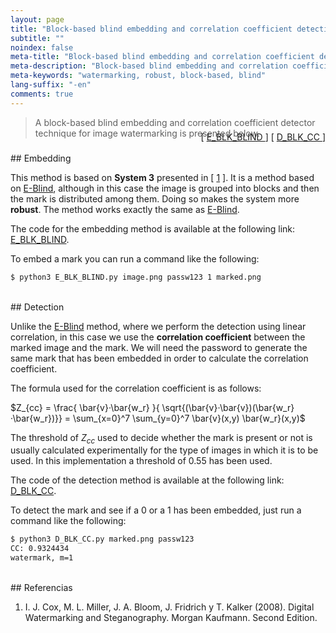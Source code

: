 ```yaml
---
layout: page
title: "Block-based blind embedding and correlation coefficient detection"
subtitle: "" 
noindex: false
meta-title: "Block-based blind embedding and correlation coefficient detection"
meta-description: "Block-based blind embedding and correlation coefficient detection."
meta-keywords: "watermarking, robust, block-based, blind"
lang-suffix: "-en"
comments: true
---
```



> A block-based blind embedding and correlation coefficient detector technique for 
> image watermarking is presented below.
<div style='text-align:right;margin-top:-25px'> 
    [ <a href='https://github.com/daniellerch/stegolab/tree/master/watermarking/E_BLK_BLIND.py'>
        E_BLK_BLIND
      </a> ]
    [ <a href='https://github.com/daniellerch/stegolab/tree/master/watermarking/D_BLK_CC.py'>
        D_BLK_CC
      </a> ]
</div>





<br>
## Embedding


This method is based on **System 3** presented in [ [1](#references) ]. 
It is a method based on [E-Blind](/stego/lab/watermarking-methods/e-blind-en/), 
although in this case the image is grouped into blocks and then the mark is 
distributed among them. Doing so makes the system more **robust**. 
The method works exactly the same as [E-Blind](/stego/lab/watermarking-methods/e-blind-en/).

The code for the embedding method is available at the following link: 
<a href='https://github.com/daniellerch/stegolab/tree/master/watermarking/E_BLK_BLIND.py'>E_BLK_BLIND</a>.

To embed a mark you can run a command like the following:

```bash
$ python3 E_BLK_BLIND.py image.png passw123 1 marked.png
```


<br>
## Detection

Unlike the [E-Blind](/stego/lab/watermarking-methods/e-blind-en/) method, where 
we perform the detection using linear correlation, in this case we use the 
**correlation coefficient** between the marked image and the mark. 
We will need the password to generate the same mark that has been embedded in 
order to calculate the correlation coefficient.

The formula used for the correlation coefficient is as follows:

$Z_{cc} = \frac{ \bar{v}·\bar{w_r} }{ \sqrt{(\bar{v}·\bar{v})(\bar{w_r}·\bar{w_r})}} = \sum_{x=0}^7 \sum_{y=0}^7 \bar{v}(x,y) \bar{w_r}(x,y)$

The threshold of $Z_{cc}$ used to decide whether the mark is present or not is 
usually calculated experimentally for the type of images in which it is to be used. 
In this implementation a threshold of $0.55$ has been used.

The code of the detection method is available at the following link: 
<a href='https://github.com/daniellerch/stegolab/tree/master/watermarking/D_BLK_CC.py'>D_BLK_CC</a>.

To detect the mark and see if a 0 or a 1 has been embedded, just run a command 
like the following:


```bash
$ python3 D_BLK_CC.py marked.png passw123
CC: 0.9324434
watermark, m=1
```

<br>
## Referencias


1. I. J. Cox, M. L. Miller, J. A. Bloom, J. Fridrich y T. Kalker (2008). 
   Digital Watermarking and Steganography. Morgan Kaufmann. Second Edition.


